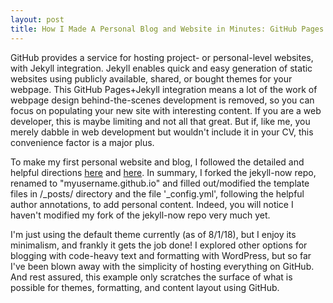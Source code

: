 ```yaml
---
layout: post
title: How I Made A Personal Blog and Website in Minutes: GitHub Pages + Jekyll == <3
---
```


 GitHub provides a service for hosting project- or personal-level websites, with Jekyll integration. Jekyll enables quick and easy generation of static websites using publicly available, shared, or bought themes for your webpage. This GitHub Pages+Jekyll integration means a lot of the work of webpage design behind-the-scenes development is removed, so you can focus on populating your new site with interesting content. If you are a web developer, this is maybe limiting and not all that great. But if, like me, you merely dabble in web development but wouldn't include it in your CV, this convenience factor is a major plus.
 
 To make my first personal website and blog, I followed the detailed and helpful directions [here](https://help.github.com/categories/github-pages-basics/) and [here](https://www.smashingmagazine.com/2014/08/build-blog-jekyll-github-pages/). In summary, I forked the jekyll-now repo, renamed to "myusername.github.io" and filled out/modified the template files in /_posts/ directory and the file '_config.yml', following the helpful author annotations, to add personal content. Indeed, you will notice I haven't modified my fork of the jekyll-now repo very much yet.
 
 I'm just using the default theme currently (as of 8/1/18), but I enjoy its minimalism, and frankly it gets the job done! I explored other options for blogging with code-heavy text and formatting with WordPress, but so far I've been blown away with the simplicity of hosting everything on GitHub. And rest assured, this example only scratches the surface of what is possible for themes, formatting, and content layout using GitHub.
